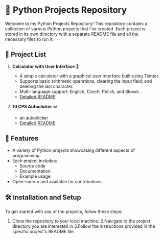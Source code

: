 # 🐍 Python Projects Repository

Welcome to my Python Projects Repository! This repository contains a collection of various Python projects that I've created. Each project is stored in its own directory with a separate README file and all the necessary files to run it.

## 📂 Project List

1. **Calculator with User Interface** 🧮
   - A simple calculator with a graphical user interface built using Tkinter.
   - Supports basic arithmetic operations, clearing the input field, and deleting the last character.
   - Multi-language support: English, Czech, Polish, and Slovak.
   - [Detailed README](Calculator/README.md)

2. **10 CPS Autoclicker** 📊
   - an autoclicker 
   - [Detailed README](projects/project2/README.md)

## 🌟 Features

- A variety of Python projects showcasing different aspects of programming.
- Each project includes:
  - Source code
  - Documentation
  - Example usage
- Open-source and available for contributions.

## 🛠️ Installation and Setup

To get started with any of the projects, follow these steps:

1. Clone the repository to your local machine:
2.Navigate to the project directory you are interested in
3.Follow the instructions provided in the specific project's README file.
